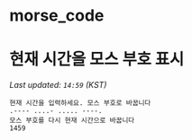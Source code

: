 # morse_code
# 현재 시간을 모스 부호 표시
<!-- MORSE_TIME_START -->
_Last updated: `14:59` (KST)_

```
현재 시간을 입력하세요. 모스 부호로 바꿉니다
.---- ....- ..... ----.
모스 부호를 다시 현재 시간으로 바꿉니다
1459
```
<!-- MORSE_TIME_END -->
